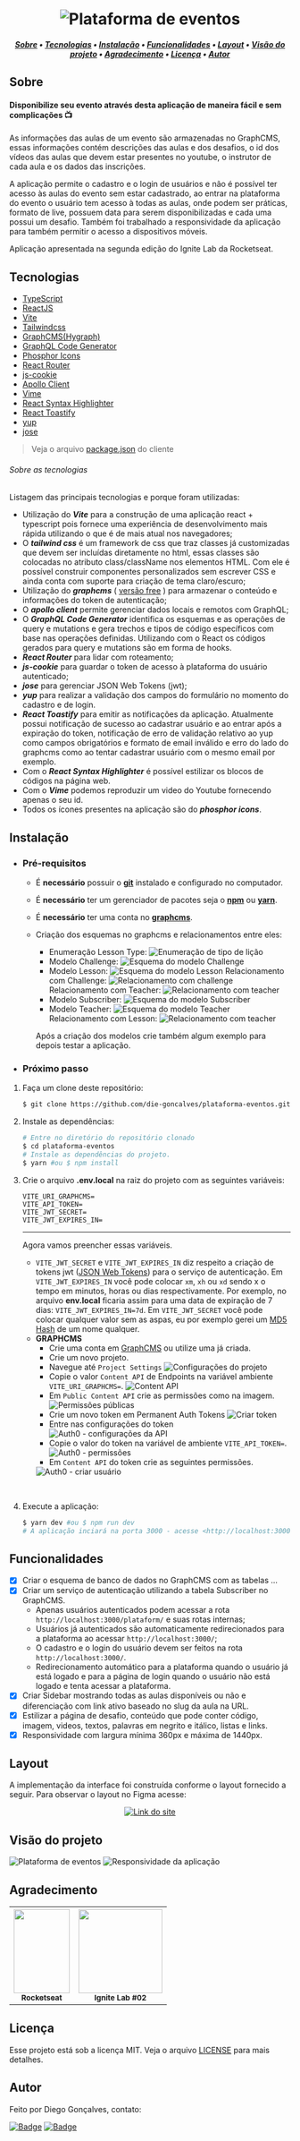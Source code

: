 <h1 align="center">
    <img alt="Plataforma de eventos" title="Plataforma de eventos" src="/assets/plataforma-eventos.svg" />
</h1>

<!-- TABLE OF CONTENTS -->

<h5 align="center"> 
<a href="#sobre">Sobre</a>
   •   <a href="#tecnologias">Tecnologias</a> 
   •   <a href="#instalação">Instalação</a> 
   •   <a href="#funcionalidades">Funcionalidades</a> 
   •   <a href="#layout">Layout</a> 
   •   <a href="#visão-do-projeto">Visão do projeto</a>
   •   <a href="#agradecimento">Agradecimento</a> 
   •   <a href="#licença">Licença</a>     
   •   <a href="#autor">Autor</a> 
</h5>

## Sobre
<h4>Disponibilize seu evento através desta aplicação de maneira fácil e sem complicações 📺</h4>

As informações das aulas de um evento são armazenadas no GraphCMS, essas informações contém descrições das aulas e dos desafios, o id dos vídeos das aulas que devem estar presentes no youtube, o instrutor de cada aula e os dados das inscrições.

A aplicação permite o cadastro e o login de usuários e não é possível ter acesso às aulas do evento sem estar cadastrado, ao entrar na plataforma do evento o usuário tem acesso à todas as aulas, onde podem ser práticas, formato de live, possuem data para serem disponibilizadas e cada uma possui um desafio. Também foi trabalhado a responsividade da aplicação para também permitir o acesso a dispositivos móveis.

Aplicação apresentada na segunda edição do Ignite Lab da Rocketseat.

## Tecnologias

- [TypeScript](https://www.typescriptlang.org/)
- [ReactJS](https://reactjs.org/)
- [Vite](https://vitejs.dev/)
- [Tailwindcss](https://tailwindcss.com/)
- [GraphCMS(Hygraph)](https://graphcms.com/)
- [GraphQL Code Generator](https://www.graphql-code-generator.com/)
- [Phosphor Icons](https://phosphoricons.com/)
- [React Router](https://reactrouter.com/)
- [js-cookie](https://github.com/js-cookie/js-cookie)
- [Apollo Client](https://www.apollographql.com/docs/react/get-started/)
- [Vime](https://vimejs.com/)
- [React Syntax Highlighter](https://github.com/react-syntax-highlighter/react-syntax-highlighter)
- [React Toastify](https://github.com/fkhadra/react-toastify)
- [yup](https://github.com/jquense/yup)
- [jose](https://github.com/panva/jose)

> Veja o arquivo  [package.json](/package.json) do cliente

###### Sobre as tecnologias
Listagem das principais tecnologias e porque foram utilizadas:
- Utilização do ***Vite*** para a construção de uma aplicação react + typescript pois fornece uma experiência de desenvolvimento mais rápida utilizando o que é de mais atual nos navegadores;
- O ***tailwind css*** é um framework de css que traz classes já customizadas que devem ser incluídas diretamente no html, essas classes são colocadas no atributo class/className nos elementos HTML. Com ele é possível construir componentes personalizados sem escrever CSS e ainda conta com suporte para criação de tema claro/escuro;
- Utilização do ***graphcms*** ( <ins>versão free</ins> ) para armazenar o conteúdo e informações do token de autenticação;
- O ***apollo client*** permite gerenciar dados locais e remotos com GraphQL;
- O ***GraphQL Code Generator*** identifica os esquemas e as operações de  query e mutations e gera trechos e tipos de código específicos  com base nas operações definidas. Utilizando com o React os códigos gerados para query e mutations são em forma de hooks.
- ***React Router*** para lidar com roteamento;
- ***js-cookie*** para guardar o token de acesso à plataforma do usuário autenticado;
- ***jose*** para gerenciar JSON Web Tokens (jwt);
- ***yup*** para realizar a validação dos campos do formulário no momento do cadastro e de login.
- ***React Toastify*** para emitir as notificações da aplicação. Atualmente possui notificação de sucesso ao cadastrar usuário e ao entrar após a expiração do token, notificação de erro de validação relativo ao yup como campos obrigatórios e formato de email inválido e erro do lado do graphcms como ao tentar cadastrar usuário com o mesmo email por exemplo.
- Com o ***React Syntax Highlighter*** é possível estilizar os blocos de códigos na página web.
- Com o ***Vime*** podemos reproduzir um video do Youtube fornecendo apenas o seu id.
- Todos os ícones presentes na aplicação são do ***phosphor icons***.

## Instalação

- ### **Pré-requisitos**
  - É **necessário** possuir o **[git](https://git-scm.com/)** instalado e configurado no computador.
  - É **necessário** ter um gerenciador de pacotes seja o **[npm](https://www.npmjs.com/)** ou **[yarn](https://yarnpkg.com/)**.
  - É **necessário** ter uma conta no **[graphcms](https://graphcms.com/)**.
  - Criação dos esquemas no graphcms e relacionamentos entre eles:
    - Enumeração Lesson Type:
      <img src="assets\graphcms-schema-enumerations-lesson-type.png" alt="Enumeração de tipo de lição" />
    - Modelo Challenge:
      <img src="assets\graphcms-schema-models-challenge.png" alt="Esquema do modelo Challenge" />
    - Modelo Lesson:
      <img src="assets\graphcms-schema-models-lesson.png" alt="Esquema do modelo Lesson" />
      Relacionamento com Challenge:
      <img src="assets\graphcms-schema-models-lesson-relation-challenge.png" alt="Relacionamento com challenge" />
      Relacionamento com Teacher:
      <img src="assets\graphcms-schema-models-lesson-relation-teacher.png" alt="Relacionamento com teacher" />
    - Modelo Subscriber:
      <img src="assets\graphcms-schema-models-subscriber.png" alt="Esquema do modelo Subscriber" />
    - Modelo Teacher:
      <img src="assets\graphcms-schema-models-teacher.png" alt="Esquema do modelo Teacher" />
      Relacionamento com Lesson:
      <img src="assets\graphcms-schema-models-teacher-relation-lesson.png" alt="Relacionamento com teacher" />
  
    Após a criação dos modelos crie também algum exemplo para depois testar a aplicação.

- ### **Próximo passo**
1. Faça um clone deste repositório:
   ```sh
   $ git clone https://github.com/die-goncalves/plataforma-eventos.git
   ```

2. Instale as dependências:
   ```sh
   # Entre no diretório do repositório clonado
   $ cd plataforma-eventos
   # Instale as dependências do projeto.
   $ yarn #ou $ npm install
   ```

3. Crie o arquivo **.env.local** na raiz do projeto com as seguintes variáveis: 
    ```
    VITE_URI_GRAPHCMS=
    VITE_API_TOKEN=
    VITE_JWT_SECRET=
    VITE_JWT_EXPIRES_IN=
    ``` 
    ---
    Agora vamos preencher essas variáveis.
    - `VITE_JWT_SECRET` e `VITE_JWT_EXPIRES_IN` diz respeito a criação de tokens jwt ([JSON Web Tokens](https://jwt.io/)) para o serviço de autenticação. Em `VITE_JWT_EXPIRES_IN` você pode colocar `xm`, `xh` ou `xd` sendo x o tempo em minutos, horas ou dias respectivamente. Por exemplo, no arquivo **env.local** ficaria assim para uma data de expiração de 7 dias: `VITE_JWT_EXPIRES_IN=7d`. 
    Em `VITE_JWT_SECRET` você pode colocar qualquer valor sem as aspas, eu por exemplo gerei um [MD5 Hash](https://www.md5hashgenerator.com/) de um nome qualquer.
    - **GRAPHCMS**
        - Crie uma conta em [GraphCMS](https://graphcms.com) ou utilize uma já criada. 
        - Crie um novo projeto.
        - Navegue até `Project Settings`
          <img src="assets\graphcms-project-settings.png" alt="Configurações do projeto" />
        - Copie o valor `Content API` de Endpoints na variável ambiente `VITE_URI_GRAPHCMS=`.
          <img src="assets\graphcms-endpoints.png" alt="Content API" />
        - Em `Public Content API` crie as permissões como na imagem.
          <img src="assets\graphcms-public-content-api.png" alt="Permissões públicas" />
        - Crie um novo token em Permanent Auth Tokens
          <img src="assets\graphcms-permanent-auth-tokens.png" alt="Criar token" />
        - Entre nas configurações do token
          <img src="assets\graphcms-config-permanent-auth-tokens.png" alt="Auth0 - configurações da API" />
        - Copie o valor do token na variável de ambiente `VITE_API_TOKEN=`.
          <img src="assets\graphcms-value-permanent-auth-tokens.png" alt="Auth0 - permissões" />
        - Em `Content API` do token crie as seguintes permissões.
        <img src="assets\graphcms-permissions-permanent-auth-tokens.png" alt="Auth0 - criar usuário" />
<br />

4. Execute a aplicação:
    ```sh
    $ yarn dev #ou $ npm run dev
    # A aplicação inciará na porta 3000 - acesse <http://localhost:3000>
    ```

## Funcionalidades
- [X] Criar o esquema de banco de dados no GraphCMS com as tabelas ...
- [X] Criar um serviço de autenticação utilizando a tabela Subscriber no GraphCMS.
  - Apenas usuários autenticados podem acessar a rota `http://localhost:3000/plataform/` e suas rotas internas;
  - Usuários já autenticados são automaticamente redirecionados para a plataforma ao acessar `http://localhost:3000/`;
  - O cadastro e o login do usuário devem ser feitos na rota `http://localhost:3000/`.
  - Redirecionamento automático para a plataforma quando o usuário já está logado e para a página de login quando o usuário não está logado e tenta acessar a plataforma.
- [x] Criar Sidebar mostrando todas as aulas disponíveis ou não e diferenciação com link ativo baseado no slug da aula na URL.
- [x] Estilizar a página de desafio, conteúdo que pode conter código, imagem, videos, textos, palavras em negrito e itálico, listas e links.
- [X] Responsividade com largura mínima 360px e máxima de 1440px.

## Layout

<div>
    <p>A implementação da interface foi construída conforme o layout fornecido a seguir. Para observar o layout no Figma acesse:</p>
    <p align="center">
        <a href="https://www.figma.com/file/J0hCDvDauXwnhZMYhG5Rvz/Plataforma-de-evento-Ignite-Lab-i">
            <img alt="Link do site" src="https://img.shields.io/static/v1?label=Figma&message=layout&color=FFC700&style=flat-square&logo=figma" />
        </a>
    </p>
</div>


## Visão do projeto

<img src="/assets/ignitelab-02.gif" alt="Plataforma de eventos" />

<img src="/assets/ignitelab-02-responsividade.gif" alt="Responsividade da aplicação" />

## Agradecimento

<table width="100%" align="center">
    <tr>
        <th>
            <a href="https://rocketseat.com.br/">
                <img width="100" height="150" src="/assets/logo-rocketseat.svg" />
                <br /><sub><b>Rocketseat</b></sub>
            </a>
        </th>
        <th>
            <img width="150" height="150" src="/assets/logo-ignitelab.svg" />
            <br /><sub><b>Ignite Lab #02</b></sub>
        </th>
    </tr>
</table>

## Licença

Esse projeto está sob a licença MIT. Veja o arquivo [LICENSE](LICENSE) para mais detalhes.

## Autor

Feito por Diego Gonçalves, contato:

[![Badge](https://img.shields.io/static/v1?label=Linkedin&message=Diego%20Gonçalves&color=208BEE&style=flat-square&logo=linkedin&link=https://www.linkedin.com/in/diego-goncalves1990)](https://www.linkedin.com/in/diego-goncalves1990)
[![Badge](https://img.shields.io/static/v1?label=Gmail&message=die.goncalves1990@gmail.com&color=EA5134&style=flat-square&logo=gmail&link=mailto:die.goncalves1990@gmail.com)](mailto:die.goncalves1990@gmail.com)
